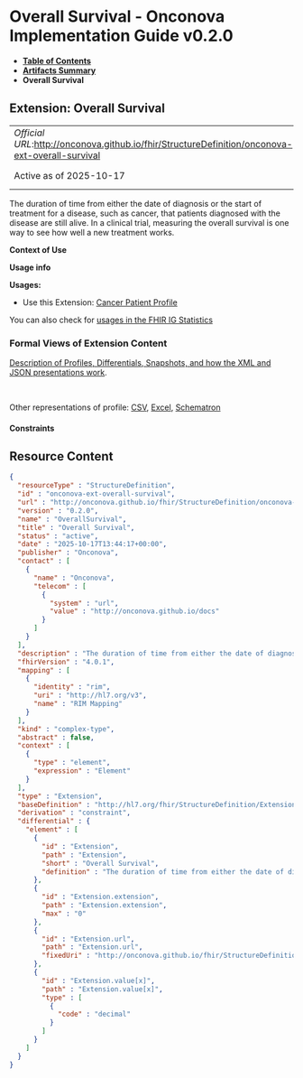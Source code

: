 # Overall Survival - Onconova Implementation Guide v0.2.0

* [**Table of Contents**](toc.md)
* [**Artifacts Summary**](artifacts.md)
* **Overall Survival**

## Extension: Overall Survival 

| | |
| :--- | :--- |
| *Official URL*:http://onconova.github.io/fhir/StructureDefinition/onconova-ext-overall-survival | *Version*:0.2.0 |
| Active as of 2025-10-17 | *Computable Name*:OverallSurvival |

The duration of time from either the date of diagnosis or the start of treatment for a disease, such as cancer, that patients diagnosed with the disease are still alive. In a clinical trial, measuring the overall survival is one way to see how well a new treatment works.

**Context of Use**

**Usage info**

**Usages:**

* Use this Extension: [Cancer Patient Profile](StructureDefinition-onconova-cancer-patient.md)

You can also check for [usages in the FHIR IG Statistics](https://packages2.fhir.org/xig/onconova.fhir|current/StructureDefinition/onconova-ext-overall-survival)

### Formal Views of Extension Content

 [Description of Profiles, Differentials, Snapshots, and how the XML and JSON presentations work](http://build.fhir.org/ig/FHIR/ig-guidance/readingIgs.html#structure-definitions). 

 

Other representations of profile: [CSV](StructureDefinition-onconova-ext-overall-survival.csv), [Excel](StructureDefinition-onconova-ext-overall-survival.xlsx), [Schematron](StructureDefinition-onconova-ext-overall-survival.sch) 

#### Constraints



## Resource Content

```json
{
  "resourceType" : "StructureDefinition",
  "id" : "onconova-ext-overall-survival",
  "url" : "http://onconova.github.io/fhir/StructureDefinition/onconova-ext-overall-survival",
  "version" : "0.2.0",
  "name" : "OverallSurvival",
  "title" : "Overall Survival",
  "status" : "active",
  "date" : "2025-10-17T13:44:17+00:00",
  "publisher" : "Onconova",
  "contact" : [
    {
      "name" : "Onconova",
      "telecom" : [
        {
          "system" : "url",
          "value" : "http://onconova.github.io/docs"
        }
      ]
    }
  ],
  "description" : "The duration of time from either the date of diagnosis or the start of treatment for a disease, such as cancer, that patients diagnosed with the disease are still alive. In a clinical trial, measuring the overall survival is one way to see how well a new treatment works.",
  "fhirVersion" : "4.0.1",
  "mapping" : [
    {
      "identity" : "rim",
      "uri" : "http://hl7.org/v3",
      "name" : "RIM Mapping"
    }
  ],
  "kind" : "complex-type",
  "abstract" : false,
  "context" : [
    {
      "type" : "element",
      "expression" : "Element"
    }
  ],
  "type" : "Extension",
  "baseDefinition" : "http://hl7.org/fhir/StructureDefinition/Extension|4.0.1",
  "derivation" : "constraint",
  "differential" : {
    "element" : [
      {
        "id" : "Extension",
        "path" : "Extension",
        "short" : "Overall Survival",
        "definition" : "The duration of time from either the date of diagnosis or the start of treatment for a disease, such as cancer, that patients diagnosed with the disease are still alive. In a clinical trial, measuring the overall survival is one way to see how well a new treatment works."
      },
      {
        "id" : "Extension.extension",
        "path" : "Extension.extension",
        "max" : "0"
      },
      {
        "id" : "Extension.url",
        "path" : "Extension.url",
        "fixedUri" : "http://onconova.github.io/fhir/StructureDefinition/onconova-ext-overall-survival"
      },
      {
        "id" : "Extension.value[x]",
        "path" : "Extension.value[x]",
        "type" : [
          {
            "code" : "decimal"
          }
        ]
      }
    ]
  }
}

```
